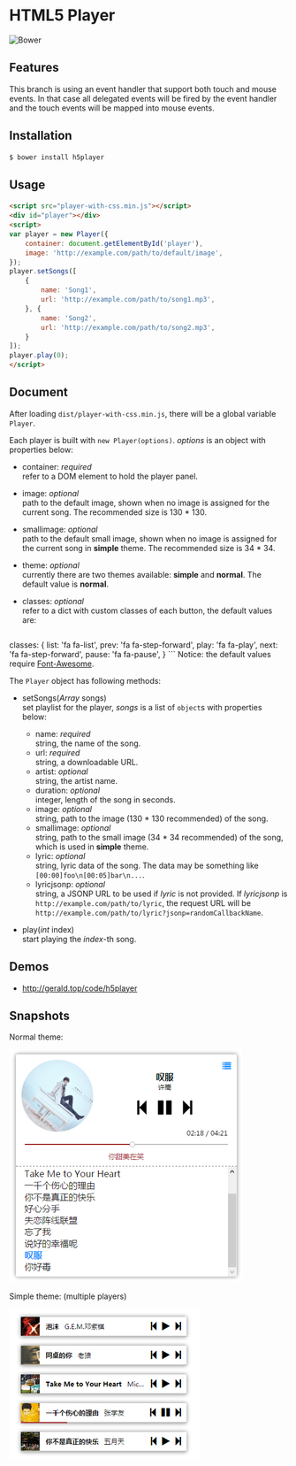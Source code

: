 HTML5 Player
===
![Bower](https://img.shields.io/bower/v/h5player.svg)

Features
---
This branch is using an event handler that support both touch and mouse events.
In that case all delegated events will be fired by the event handler and the touch events will be mapped into mouse events.

Installation
---
``` sh
$ bower install h5player
```

Usage
---
``` html
<script src="player-with-css.min.js"></script>
<div id="player"></div>
<script>
var player = new Player({
	container: document.getElementById('player'),
	image: 'http://example.com/path/to/default/image',
});
player.setSongs([
	{
		name: 'Song1',
		url: 'http://example.com/path/to/song1.mp3',
	}, {
		name: 'Song2',
		url: 'http://example.com/path/to/song2.mp3',
	}
]);
player.play(0);
</script>
```

Document
---
After loading `dist/player-with-css.min.js`, there will be a global variable `Player`.

Each player is built with `new Player(options)`. *options* is an object with properties below:

* container: *required*  
  refer to a DOM element to hold the player panel.

* image: *optional*  
	path to the default image, shown when no image is assigned for the current song.
	The recommended size is 130 * 130.

* smallimage: *optional*  
  path to the default small image, shown when no image is assigned for the current song in **simple** theme.
	The recommended size is 34 * 34.

* theme: *optional*  
  currently there are two themes available: **simple** and **normal**. The default value is **normal**.

* classes: *optional*  
  refer to a dict with custom classes of each button, the default values are:
	``` javascript
classes: {
	list: 'fa fa-list',
	prev: 'fa fa-step-forward',
	play: 'fa fa-play',
	next: 'fa fa-step-forward',
	pause: 'fa fa-pause',
}
	```
	Notice: the default values require [Font-Awesome](http://fontawesome.io).

The `Player` object has following methods:

* setSongs(*Array* songs)  
  set playlist for the player, *songs* is a list of `object`s with properties below:
	* name: *required*  
	  string, the name of the song.
	* url: *required*  
	  string, a downloadable URL.
	* artist: *optional*  
	  string, the artist name.
	* duration: *optional*  
	  integer, length of the song in seconds.
	* image: *optional*  
	  string, path to the image (130 * 130 recommended) of the song.
	* smallimage: *optional*  
	  string, path to the small image (34 * 34 recommended) of the song, which is used in **simple** theme.
	* lyric: *optional*  
	  string, lyric data of the song. The data may be something like `[00:00]foo\n[00:05]bar\n...`.
	* lyricjsonp: *optional*  
	  string, a JSONP URL to be used if *lyric* is not provided. If *lyricjsonp* is `http://example.com/path/to/lyric`, the request URL will be `http://example.com/path/to/lyric?jsonp=randomCallbackName`.

* play(*int* index)  
  start playing the *index*-th song.

Demos
---
* <http://gerald.top/code/h5player>

Snapshots
---
Normal theme:

![snapshot](snapshots/normal.png)

Simple theme: (multiple players)

![snapshot](snapshots/simple.png)
